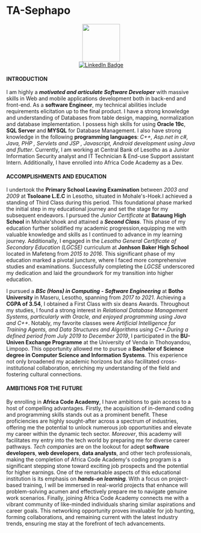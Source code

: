 # TA-Sephapo

<div id="header" align="center">
  <img src="https://media.giphy.com/media/M9gbBd9nbDrOTu1Mqx/giphy.gif" width="100"/>
  
</div>

<div id="badges" align="center">
  <a href="https://www.linkedin.com/in/tsitso-sephapo-301aaa238/">
    <img src="https://img.shields.io/badge/LinkedIn-blue?style=for-the-badge&logo=linkedin&logoColor=white" alt="LinkedIn Badge"/>
  </a>
  
</div>



#### INTRODUCTION
I am highly a **_motivated and articulate Software Developer_** with massive skills in Web and mobile applications development both in back-end and front-end. As a **software Engineer**, my technical abilities include requirements elicitation up to the final product. I have a strong knowledge and understanding of Databases from table design, mapping, normalization and database implementation. I possess high skills for using **Oracle 19c**, **SQL Server** and **MYSQL** for Database Management. I also have strong knowledge in the following **programming languages**: _C++, Asp.net in c#, Java, PHP , Servlets and JSP , Javascript, Android development using Java and flutter_. Currently, I am working at Central Bank of Lesotho as a Junior Information Security analyst and IT Technician & End-use Support assistant Intern. Additionally, I have enrolled into Africa Code Academy as a Dev.

#### ACCOMPLISHMENTS AND EDUCATION
I undertook the **Primary School Leaving Examination** between _2003 and 2009_ at **Tsoloane L.E.C** in Lesotho, situated in Mohale's-Hoek.I achieved a standing of Third Class during this period. This foundational phase marked the initial step in my educational journey and set the stage for my subsequent endeavors. I pursued the _Junior Certificate_ at **Bataung High School** in Mohale'shoek and attained a _**Second Class**_. This phase of my education further solidified my academic progression,equipping me with valuable knowledge and skills as I continued to advance in my learning journey. Additionally, I engaged in the _Lesotho General Certificate of Secondary Education (LGCSE)_ curriculum at **Jonhson Baker High School** located in Mafeteng from _2015 to 2016_. This significant phase of my education marked a pivotal juncture, where I faced more comprehensive studies and examinations. Successfully completing the _LGCSE_ underscored my dedication and laid the groundwork for my transition into higher education.

I pursued a **_BSc (Hons) in Computing - Software Engineering_** at **Botho University** in Maseru, Lesotho, spanning from _2017 to 2021_. Achieving a **CGPA of 3.54**, I obtained a First Class with six deans Awards. Throughout my studies, I found a strong interest in _Relational Database Management Systems, particularly with Oracle, and enjoyed programming using Java and C++_. Notably, my favorite classes were _Artificial Intelligence for Training Agents, and Data Structures and Algorithms using C++_._During a defined period from July 2019 to December 2019_, I participated in the **BU-Univen Exchange Programme** at the University of Venda in Thohoyandou, Limpopo. This opportunity allowed me to pursue a **Bachelor of Science degree in Computer Science and Information Systems**. This experience not only broadened my academic horizons but also facilitated cross-institutional collaboration, enriching my understanding of the field and fostering cultural connections.

#### AMBITIONS FOR THE FUTURE
By enrolling in **Africa Code Academy**, I have ambitions to gain access to a host of compelling advantages. Firstly, the acquisition of in-demand coding and programming skills stands out as a prominent benefit. These proficiencies are highly sought-after across a spectrum of industries, offering me the potential to unlock numerous job opportunities and elevate my career within the dynamic tech sector. _Moreover_, this academy will facilitates my entry into the tech world by preparing me for diverse career pathways. _Tech companies_ are on the lookout for adept **software developers**, **web developers**, **data analysts**, and other tech professionals, making the completion of Africa Code Academy's coding program is a significant stepping stone toward exciting job prospects and the potential for higher earnings. One of the remarkable aspects of this educational institution is its emphasis on **_hands-on learning_**. With a focus on project-based training, I will be immersed in real-world projects that enhance will problem-solving acumen and effectively prepare me to navigate genuine work scenarios. Finally, joining Africa Code Academy connects me with a vibrant community of like-minded individuals sharing similar aspirations and career goals. This networking opportunity proves invaluable for job hunting, forming collaborations, and remaining current with the latest industry trends, ensuring me stay at the forefront of tech advancements.
